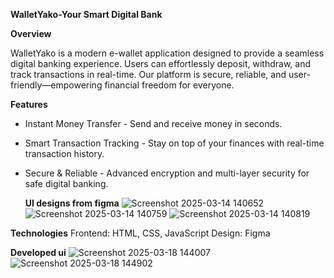 **WalletYako-Your Smart Digital Bank**

**Overview**

WalletYako is a modern e-wallet application designed to provide a seamless digital banking experience.
Users can effortlessly deposit, withdraw, and track transactions in real-time. 
Our platform is secure, reliable, and user-friendly—empowering financial freedom for everyone.

**Features**

- Instant Money Transfer - Send and receive money in seconds.
- Smart Transaction Tracking - Stay on top of your finances with real-time transaction history.
- Secure & Reliable - Advanced encryption and multi-layer security for safe digital banking.

  **UI designs from figma**
![Screenshot 2025-03-14 140652](https://github.com/user-attachments/assets/0a0ca3fa-95cc-461b-be18-6e3651b6e69d) 
![Screenshot 2025-03-14 140759](https://github.com/user-attachments/assets/1f680363-9573-4b45-951e-318b3b405ffd)
![Screenshot 2025-03-14 140819](https://github.com/user-attachments/assets/9d55a1d9-bcdd-4587-9c0d-745998ba9b1d)


**Technologies**
Frontend: HTML, CSS, JavaScript
Design: Figma


**Developed ui**
![Screenshot 2025-03-18 144007](https://github.com/user-attachments/assets/3deea30f-a573-46a1-a73c-1e27b9a1b3b9)
![Screenshot 2025-03-18 144902](https://github.com/user-attachments/assets/baeaaa57-dede-4643-ba65-6fe947cdae95)


